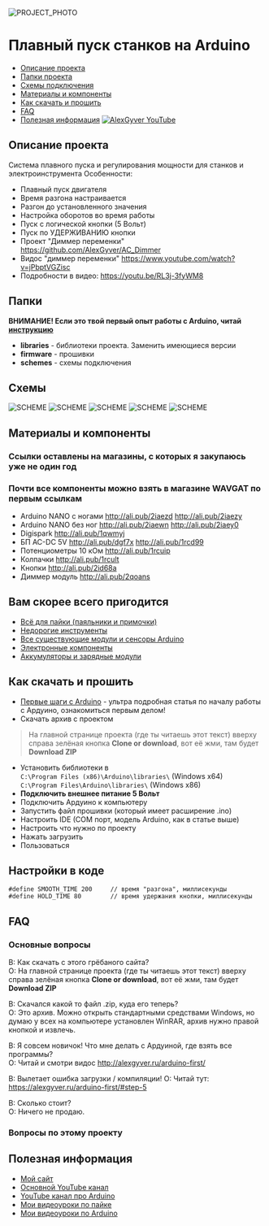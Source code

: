 ![PROJECT_PHOTO](https://github.com/AlexGyver/Smooth-start/blob/master/proj_img.jpg)
# Плавный пуск станков на Arduino
* [Описание проекта](#chapter-0)
* [Папки проекта](#chapter-1)
* [Схемы подключения](#chapter-2)
* [Материалы и компоненты](#chapter-3)
* [Как скачать и прошить](#chapter-4)
* [FAQ](#chapter-5)
* [Полезная информация](#chapter-6)
[![AlexGyver YouTube](http://alexgyver.ru/git_banner.jpg)](https://www.youtube.com/channel/UCgtAOyEQdAyjvm9ATCi_Aig?sub_confirmation=1)

<a id="chapter-0"></a>
## Описание проекта
Система плавного пуска и регулирования мощности для станков и электроинструмента
Особенности:
- Плавный пуск двигателя
- Время разгона настраивается
- Разгон до установленного значения
- Настройка оборотов во время работы
- Пуск с логической кнопки (5 Вольт)
- Пуск по УДЕРЖИВАНИЮ кнопки
- Проект "Диммер переменки" https://github.com/AlexGyver/AC_Dimmer
- Видос "диммер переменки" https://www.youtube.com/watch?v=jPbptVGZisc
- Подробности в видео: https://youtu.be/RL3j-3fyWM8
<a id="chapter-1"></a>
## Папки
**ВНИМАНИЕ! Если это твой первый опыт работы с Arduino, читай [инструкцию](#chapter-4)**
- **libraries** - библиотеки проекта. Заменить имеющиеся версии
- **firmware** - прошивки
- **schemes** - схемы подключения

<a id="chapter-2"></a>
## Схемы
![SCHEME](https://github.com/AlexGyver/Smooth_start/blob/master/schemes/scheme1.jpg)
![SCHEME](https://github.com/AlexGyver/Smooth_start/blob/master/schemes/scheme2.jpg)
![SCHEME](https://github.com/AlexGyver/Smooth_start/blob/master/schemes/scheme3.jpg)
![SCHEME](https://github.com/AlexGyver/Smooth_start/blob/master/schemes/scheme4.jpg)
![SCHEME](https://github.com/AlexGyver/Smooth_start/blob/master/schemes/scheme5.jpg)

<a id="chapter-3"></a>
## Материалы и компоненты
### Ссылки оставлены на магазины, с которых я закупаюсь уже не один год
### Почти все компоненты можно взять в магазине WAVGAT по первым ссылкам
* Arduino NANO с ногами http://ali.pub/2iaezd http://ali.pub/2iaezy
* Arduino NANO без ног http://ali.pub/2iaewn http://ali.pub/2iaey0
* Digispark http://ali.pub/1qwmyj
* БП AC-DC 5V http://ali.pub/dgf7x  http://ali.pub/1rcd99
* Потенциометры 10 кОм http://ali.pub/1rcuip
* Колпачки http://ali.pub/1rcult
* Кнопки http://ali.pub/2id68a
* Диммер модуль http://ali.pub/2qoans

## Вам скорее всего пригодится
* [Всё для пайки (паяльники и примочки)](http://alexgyver.ru/all-for-soldering/)
* [Недорогие инструменты](http://alexgyver.ru/my_instruments/)
* [Все существующие модули и сенсоры Arduino](http://alexgyver.ru/arduino_shop/)
* [Электронные компоненты](http://alexgyver.ru/electronics/)
* [Аккумуляторы и зарядные модули](http://alexgyver.ru/18650/)

<a id="chapter-4"></a>
## Как скачать и прошить
* [Первые шаги с Arduino](http://alexgyver.ru/arduino-first/) - ультра подробная статья по началу работы с Ардуино, ознакомиться первым делом!
* Скачать архив с проектом
> На главной странице проекта (где ты читаешь этот текст) вверху справа зелёная кнопка **Clone or download**, вот её жми, там будет **Download ZIP**
* Установить библиотеки в  
`C:\Program Files (x86)\Arduino\libraries\` (Windows x64)  
`C:\Program Files\Arduino\libraries\` (Windows x86)
* **Подключить внешнее питание 5 Вольт**
* Подключить Ардуино к компьютеру
* Запустить файл прошивки (который имеет расширение .ino)
* Настроить IDE (COM порт, модель Arduino, как в статье выше)
* Настроить что нужно по проекту
* Нажать загрузить
* Пользоваться  

## Настройки в коде
    #define SMOOTH_TIME 200     // время "разгона", миллисекунды
    #define HOLD_TIME 80        // время удержания кнопки, миллисекунды
	
<a id="chapter-5"></a>
## FAQ
### Основные вопросы
В: Как скачать с этого грёбаного сайта?  
О: На главной странице проекта (где ты читаешь этот текст) вверху справа зелёная кнопка **Clone or download**, вот её жми, там будет **Download ZIP**

В: Скачался какой то файл .zip, куда его теперь?  
О: Это архив. Можно открыть стандартными средствами Windows, но думаю у всех на компьютере установлен WinRAR, архив нужно правой кнопкой и извлечь.

В: Я совсем новичок! Что мне делать с Ардуиной, где взять все программы?  
О: Читай и смотри видос http://alexgyver.ru/arduino-first/

В: Вылетает ошибка загрузки / компиляции!
О: Читай тут: https://alexgyver.ru/arduino-first/#step-5

В: Сколько стоит?  
О: Ничего не продаю.

### Вопросы по этому проекту

<a id="chapter-6"></a>
## Полезная информация
* [Мой сайт](http://alexgyver.ru/)
* [Основной YouTube канал](https://www.youtube.com/channel/UCgtAOyEQdAyjvm9ATCi_Aig?sub_confirmation=1)
* [YouTube канал про Arduino](https://www.youtube.com/channel/UC4axiS76D784-ofoTdo5zOA?sub_confirmation=1)
* [Мои видеоуроки по пайке](https://www.youtube.com/playlist?list=PLOT_HeyBraBuMIwfSYu7kCKXxQGsUKcqR)
* [Мои видеоуроки по Arduino](http://alexgyver.ru/arduino_lessons/)